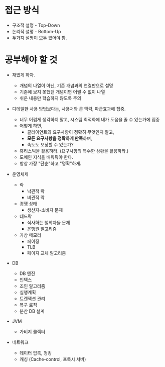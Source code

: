 # 접근 방식
- 구조적 설명 - Top-Down
- 논리적 설명 - Bottom-Up
- 두가지 설명이 모두 있어야 함.

# 공부해야 할 것
- 재밌게 하자.
	- 개념의 나열이 아닌, 기존 개념과의 연결만으로 설명
	- 기존에 보지 못했던 개념이면 어쩔 수 없이 나열
	- 쉬운 내용만 학습하지 않도록 주의

- 디테일한 사용 방법보다는, 사용처와 큰 맥락, 파급효과에 집중.
	- 너무 어렵게 생각하지 말고, 시스템 최적화에 내가 도움을 줄 수 있는가에 집중
	- 어떻게 하면, 
		- 클라이언트의 요구사항이 정확히 무엇인지 알고, 
		- **모든 요구사항을 정확하게 만족**하며, 
		- 속도도 보장할 수 있는가?
	- 휴리스틱을 활용하라. (요구사항의 특수한 상황을 활용하라.)
	- 도메인 지식을 배워둬야 한다.
	- 항상 가장 "단순"하고 "명확"하게.
- 운영체제
	- 락
		- 낙관적 락
		- 비관적 락
	- 경쟁 상태
		- 생산자-소비자 문제
	- 데드락
		- 식사하는 철학자들 문제
		- 은행원 알고리즘
	- 가상 메모리
		- 페이징
		- TLB
		- 페이지 교체 알고리즘
- DB
	- DB 엔진
	- 인덱스
	- 조인 알고리즘
	- 실행계획
	- 트랜잭션 관리
	- 복구 로직
	- 분산 DB 설계
- JVM
	- 가비지 콜렉터
- 네트워크
	- 데이터 압축, 청킹
	- 캐싱 (Cache-control, 프록시 서버)